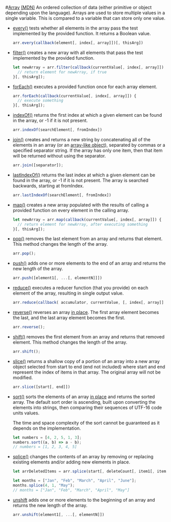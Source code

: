#[Array](https://developer.mozilla.org/en-US/docs/Glossary/array) [(MDN)](https://developer.mozilla.org/en-US/)
An ordered collection of data (either primitive or object depending upon the language). Arrays are used to store multiple values in a single variable. This is compared to a variable that can store only one value.

- [every()](https://developer.mozilla.org/en-US/docs/Web/JavaScript/Reference/Global_Objects/Array/every)
  tests whether all elements in the array pass the test implemented by the provided function. It returns a Boolean value.

  ```javascript
  arr.every(callback(element[, index[, array]])[, thisArg])
  ```

- [filter()](https://developer.mozilla.org/en-US/docs/Web/JavaScript/Reference/Global_Objects/Array/filter)
  creates a new array with all elements that pass the test implemented by the provided function.

  ```javascript
  let newArray = arr.filter(callback(currentValue[, index[, array]]) {
    // return element for newArray, if true
  }[, thisArg]);
  ```

- [forEach()](https://developer.mozilla.org/en-US/docs/Web/JavaScript/Reference/Global_Objects/Array/forEach)
  executes a provided function once for each array element.

  ```javascript
  arr.forEach(callback(currentValue[, index[, array]]) {
    // execute something
  }[, thisArg]);
  ```

- [indexOf()](https://developer.mozilla.org/en-US/docs/Web/JavaScript/Reference/Global_Objects/Array/indexOf)
  returns the first index at which a given element can be found in the array, or -1 if it is not present.

  ```javascript
  arr.indexOf(searchElement[, fromIndex])
  ```

- [join()](https://developer.mozilla.org/en-US/docs/Web/JavaScript/Reference/Global_Objects/Array/join)
  creates and returns a new string by concatenating all of the elements in an array (or an [array-like object](https://developer.mozilla.org/en-US/docs/Web/JavaScript/Guide/Indexed_collections#Working_with_array-like_objects)), separated by commas or a specified separator string. If the array has only one item, then that item will be returned without using the separator.

  ```javascript
  arr.join([separator]);
  ```

- [lastIndexOf()](https://developer.mozilla.org/en-US/docs/Web/JavaScript/Reference/Global_Objects/Array/lastIndexOf)
  returns the last index at which a given element can be found in the array, or -1 if it is not present. The array is searched backwards, starting at fromIndex.

  ```javascript
  arr.lastIndexOf(searchElement[, fromIndex])
  ```

- [map()](https://developer.mozilla.org/en-US/docs/Web/JavaScript/Reference/Global_Objects/Array/map)
  creates a new array populated with the results of calling a provided function on every element in the calling array.
  ```javascript
  let newArray = arr.map(callback(currentValue[, index[, array]]) {
    // return element for newArray, after executing something
  }[, thisArg]);
  ```
- [pop()](https://developer.mozilla.org/en-US/docs/Web/JavaScript/Reference/Global_Objects/Array/pop)
  removes the last element from an array and returns that element. This method changes the length of the array.

  ```javascript
  arr.pop();
  ```

- [push()](https://developer.mozilla.org/en-US/docs/Web/JavaScript/Reference/Global_Objects/Array/push)
  adds one or more elements to the end of an array and returns the new length of the array.

  ```javascript
  arr.push([element1[, ...[, elementN]]])
  ```

- [reduce()](https://developer.mozilla.org/en-US/docs/Web/JavaScript/Reference/Global_Objects/Array/Reduce)
  executes a reducer function (that you provide) on each element of the array, resulting in single output value.

  ```javascript
  arr.reduce(callback( accumulator, currentValue, [, index[, array]] )[, initialValue])
  ```

- [reverse()](https://developer.mozilla.org/en-US/docs/Web/JavaScript/Reference/Global_Objects/Array/reverse)
  reverses an array [in place](https://en.wikipedia.org/wiki/In-place_algorithm). The first array element becomes the last, and the last array element becomes the first.

  ```javascript
  arr.reverse();
  ```

- [shift()](https://developer.mozilla.org/en-US/docs/Web/JavaScript/Reference/Global_Objects/Array/shift)
  removes the first element from an array and returns that removed element. This method changes the length of the array.

  ```javascript
  arr.shift();
  ```

- [slice()](https://developer.mozilla.org/en-US/docs/Web/JavaScript/Reference/Global_Objects/Array/slice)
  returns a shallow copy of a portion of an array into a new array object selected from start to end (end not included) where start and end represent the index of items in that array. The original array will not be modified.

  ```javascript
  arr.slice([start[, end]])
  ```

- [sort()](https://developer.mozilla.org/en-US/docs/Web/JavaScript/Reference/Global_Objects/Array/sort)
  sorts the elements of an array [in place](https://en.wikipedia.org/wiki/In-place_algorithm) and returns the sorted array. The default sort order is ascending, built upon converting the elements into strings, then comparing their sequences of UTF-16 code units values.

  The time and space complexity of the sort cannot be guaranteed as it depends on the implementation.

  ```javascript
  let numbers = [4, 2, 5, 1, 3];
  numbers.sort((a, b) => a - b);
  // numbers = [1, 2, 3, 4, 5]
  ```

- [splice()](https://developer.mozilla.org/en-US/docs/Web/JavaScript/Reference/Global_Objects/Array/splice)
  changes the contents of an array by removing or replacing existing elements and/or adding new elements in place.

  ```javascript
  let arrDeletedItems = arr.splice(start[, deleteCount[, item1[, item2[, ...]]]])

  let months = ["Jan", "Feb", "March", "April", "June"];
  months.splice(4, 1, "May");
  // months = ["Jan", "Feb", "March", "April", "May"]
  ```

- [unshift](https://developer.mozilla.org/en-US/docs/Web/JavaScript/Reference/Global_Objects/Array/unshift)
  adds one or more elements to the beginning of an array and returns the new length of the array.

  ```javascript
  arr.unshift(element1[, ...[, elementN]])
  ```
